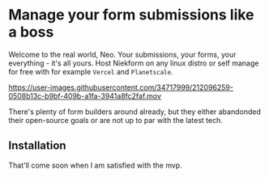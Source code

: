 # Manage your form submissions like a boss

Welcome to the real world, Neo. Your submissions, your forms, your everything - it's all yours.
Host Niekform on any linux distro or self manage for free with for example `Vercel` and `Planetscale`.

https://user-images.githubusercontent.com/34717999/212096259-0508b13c-b9bf-409b-a1fa-3941a8fc2faf.mov

There's plenty of form builders around already, but they either abandonded their open-source goals or are not up to par with the latest tech.

## Installation

That'll come soon when I am satisfied with the mvp.
